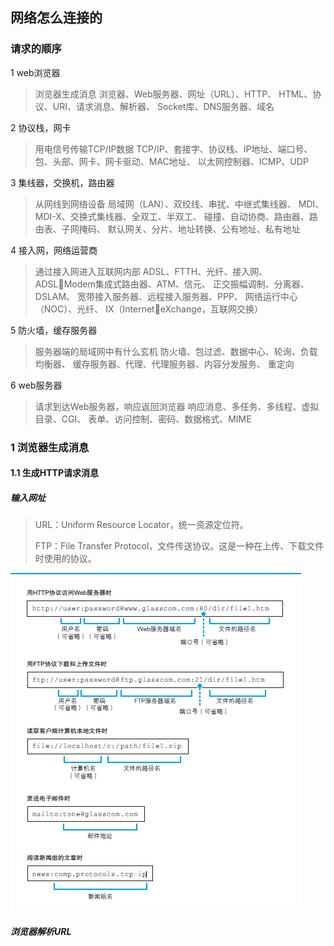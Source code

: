 ## 网络怎么连接的

### 请求的顺序

1 web浏览器

> 浏览器生成消息
> 浏览器、Web服务器、网址（URL）、HTTP、
> HTML、协议、URI、请求消息、解析器、
> Socket库、DNS服务器、域名

2 协议栈，网卡

> 用电信号传输TCP/IP数据
> TCP/IP、套接字、协议栈、IP地址、端口号、
> 包、头部、网卡、网卡驱动、MAC地址、
> 以太网控制器、ICMP、UDP

3 集线器，交换机，路由器

> 从网线到网络设备
> 局域网（LAN）、双绞线、串扰、中继式集线器、
> MDI、MDI-X、交换式集线器、全双工、半双工、
> 碰撞、自动协商、路由器、路由表、子网掩码、
> 默认网关、分片、地址转换、公有地址、私有地址

4 接入网，网络运营商

> 通过接入网进入互联网内部
> ADSL、FTTH、光纤、接入网、
> ADSL􀀀Modem集成式路由器、ATM、信元、
> 正交振幅调制、分离器、DSLAM、
> 宽带接入服务器、远程接入服务器、PPP、
> 网络运行中心（NOC）、光纤、
> IX（Internet􀀀eXchange，互联网交换）

5 防火墙，缓存服务器

> 服务器端的局域网中有什么玄机
> 防火墙、包过滤、数据中心、轮询、负载均衡器、
> 缓存服务器、代理、代理服务器、内容分发服务、
> 重定向

6 web服务器

> 请求到达Web服务器，响应返回浏览器
> 响应消息、多任务、多线程、虚拟目录、CGI、
> 表单、访问控制、密码、数据格式、MIME



### 1 浏览器生成消息

#### 1.1 生成HTTP请求消息

##### 输入网址

> URL：Uniform Resource Locator，统一资源定位符。
>
> FTP：File Transfer Protocol，文件传送协议。这是一种在上传、下载文件
> 时使用的协议。

![image-20200529111258067](%E7%BD%91%E7%BB%9C%E6%98%AF%E6%80%8E%E6%A0%B7%E8%BF%9E%E6%8E%A5%E7%9A%84.assets/image-20200529111258067.png)

##### 浏览器解析URL

